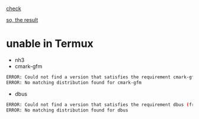 [check](https://chatgpt.com/share/6815d6b6-c760-800d-ac81-858fdc832dad)

[so, the result](https://chatgpt.com/s/dr_6815d699b24c8191a9fd8b169b3ec96e)

# unable in Termux
 - nh3
 - cmark-gfm
```bash
ERROR: Could not find a version that satisfies the requirement cmark-gfm (from versions: none)
ERROR: No matching distribution found for cmark-gfm
```
 - dbus
```bash
ERROR: Could not find a version that satisfies the requirement dbus (from versions: none)
ERROR: No matching distribution found for dbus
```

